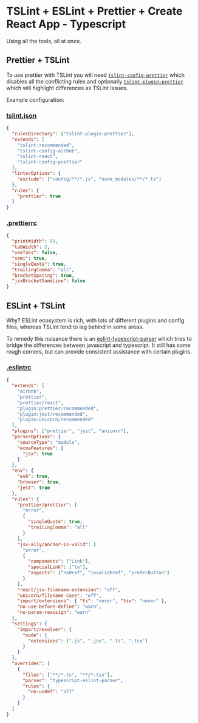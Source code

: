 # TSLint + ESLint + Prettier + Create React App - Typescript

Using all the tools, all at once.

## Prettier + TSLint

To use prettier with TSLint you will need [`tslint-config-prettier`](https://github.com/alexjoverm/tslint-config-prettier) which disables all the conflicting rules and optionally [`tslint-plugin-prettier`](https://github.com/ikatyang/tslint-plugin-prettier) which will highlight differences as TSLint issues.

Example configuration:

### [tslint.json](https://github.com/azdanov/tslint-eslint-crats/blob/master/tslint.json)

```json
{
  "rulesDirectory": ["tslint-plugin-prettier"],
  "extends": [
    "tslint:recommended",
    "tslint-config-airbnb",
    "tslint-react",
    "tslint-config-prettier"
  ],
  "linterOptions": {
    "exclude": ["config/**/*.js", "node_modules/**/*.ts"]
  },
  "rules": {
    "prettier": true
  }
}
```

### [.prettierrc](https://github.com/azdanov/tslint-eslint-crats/blob/master/.prettierrc)

```json
{
  "printWidth": 89,
  "tabWidth": 2,
  "useTabs": false,
  "semi": true,
  "singleQuote": true,
  "trailingComma": "all",
  "bracketSpacing": true,
  "jsxBracketSameLine": false
}
```

## ESLint + TSLint

Why? ESLint ecosystem is rich, with lots of different plugins and config files, whereas TSLint tend to lag behind in some areas.

To remedy this nuisance there is an [eslint-typescript-parser](https://github.com/eslint/typescript-eslint-parser) which tries to bridge the differences between javascript and typescript. It still has some rough corners, but can provide consistent assistance with certain plugins.

### [.eslintrc](https://github.com/azdanov/tslint-eslint-crats/blob/master/.eslintrc)

```json
{
  "extends": [
    "airbnb",
    "prettier",
    "prettier/react",
    "plugin:prettier/recommended",
    "plugin:jest/recommended",
    "plugin:unicorn/recommended"
  ],
  "plugins": ["prettier", "jest", "unicorn"],
  "parserOptions": {
    "sourceType": "module",
    "ecmaFeatures": {
      "jsx": true
    }
  },
  "env": {
    "es6": true,
    "browser": true,
    "jest": true
  },
  "rules": {
    "prettier/prettier": [
      "error",
      {
        "singleQuote": true,
        "trailingComma": "all"
      }
    ],
    "jsx-a11y/anchor-is-valid": [
      "error",
      {
        "components": ["Link"],
        "specialLink": ["to"],
        "aspects": ["noHref", "invalidHref", "preferButton"]
      }
    ],
    "react/jsx-filename-extension": "off",
    "unicorn/filename-case": "off",
    "import/extensions": { "ts": "never", "tsx": "never" },
    "no-use-before-define": "warn",
    "no-param-reassign": "warn"
  },
  "settings": {
    "import/resolver": {
      "node": {
        "extensions": [".js", ".jsx", ".ts", ".tsx"]
      }
    }
  },
  "overrides": [
    {
      "files": ["**/*.ts", "**/*.tsx"],
      "parser": "typescript-eslint-parser",
      "rules": {
        "no-undef": "off"
      }
    }
  ]
}
```